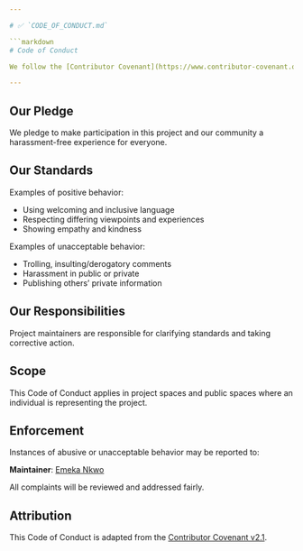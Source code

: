 ```yaml
---

# ✅ `CODE_OF_CONDUCT.md`

```markdown
# Code of Conduct

We follow the [Contributor Covenant](https://www.contributor-covenant.org/) Code of Conduct.

---
```


## Our Pledge

We pledge to make participation in this project and our community a harassment-free experience for everyone.

## Our Standards

Examples of positive behavior:

- Using welcoming and inclusive language
- Respecting differing viewpoints and experiences
- Showing empathy and kindness

Examples of unacceptable behavior:

- Trolling, insulting/derogatory comments
- Harassment in public or private
- Publishing others’ private information

## Our Responsibilities

Project maintainers are responsible for clarifying standards and taking corrective action.

## Scope

This Code of Conduct applies in project spaces and public spaces where an individual is representing the project.

## Enforcement

Instances of abusive or unacceptable behavior may be reported to:

**Maintainer**: [Emeka Nkwo](mailto:emekankwo49@gmail.com)

All complaints will be reviewed and addressed fairly.

## Attribution

This Code of Conduct is adapted from the [Contributor Covenant v2.1](https://www.contributor-covenant.org/version/2/1/code_of_conduct/).
